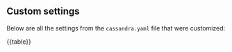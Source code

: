 ## Custom settings
  
Below are all the settings from the `cassandra.yaml` file that were customized:  

{{table}}

